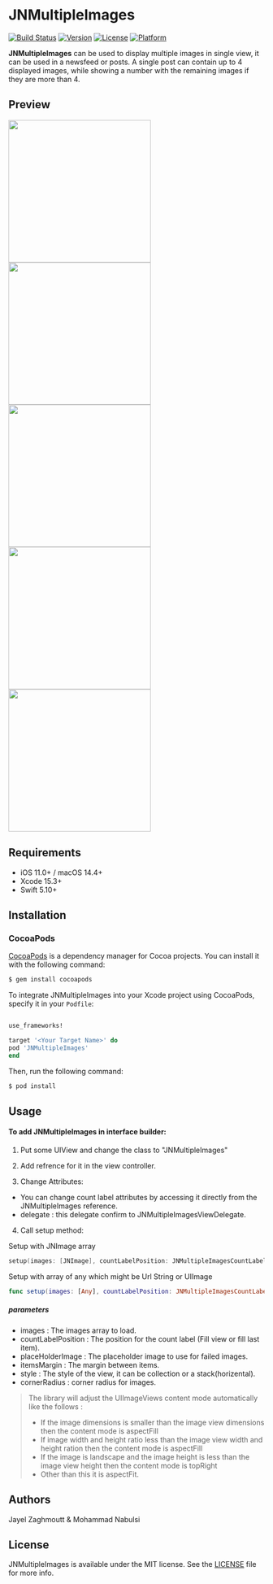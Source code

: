 # JNMultipleImages

[![Build Status](https://travis-ci.org/JNDisrupter/JNMultipleImages.svg?branch=master)](https://travis-ci.org/JNDisrupter/JNMultipleImages)
[![Version](https://img.shields.io/cocoapods/v/JNMultipleImages.svg?style=flat)](http://cocoapods.org/pods/JNMultipleImages)
[![License](https://img.shields.io/cocoapods/l/JNMultipleImages.svg?style=flat)](http://cocoapods.org/pods/JNMultipleImages)
[![Platform](https://img.shields.io/cocoapods/p/JNMultipleImages.svg?style=flat)](http://cocoapods.org/pods/JNMultipleImages)

**JNMultipleImages** can be used to display multiple images in single view, it can be used in a newsfeed or posts. A single post can contain up to 4 displayed images, while showing a number with the remaining images if they are more than 4.

## Preview
<img src="https://github.com/JNDisrupter/JNMultipleImages/raw/master/Images/JNMultipleImages1.gif" width="280"/>  <img src="https://github.com/JNDisrupter/JNMultipleImages/raw/master/Images/JNMultipleImages2.gif" width="280"/>
<img src="https://github.com/JNDisrupter/JNMultipleImages/raw/master/Images/JNMultipleImages3.gif" width="280"/>
<img src="https://github.com/JNDisrupter/JNMultipleImages/raw/master/Images/JNMultipleImages4.gif" width="280"/>
<img src="https://github.com/JNDisrupter/JNMultipleImages/raw/master/Images/JNMultipleImages5.gif" width="280"/>

## Requirements

- iOS 11.0+ / macOS 14.4+
- Xcode 15.3+
- Swift 5.10+

## Installation

### CocoaPods

[CocoaPods](http://cocoapods.org) is a dependency manager for Cocoa projects. You can install it with the following command:

```bash
$ gem install cocoapods
```

To integrate JNMultipleImages into your Xcode project using CocoaPods, specify it in your `Podfile`:

```ruby

use_frameworks!

target '<Your Target Name>' do
pod 'JNMultipleImages'
end
```

Then, run the following command:

```bash
$ pod install
```
## Usage

#### To add JNMultipleImages in interface builder:

1. Put some UIView and change the class to "JNMultipleImages"

2. Add refrence for it in the view controller.

3. Change Attributes:

* You can change count label attributes by accessing it directly from the JNMultipleImages reference.
* delegate : this delegate confirm to JNMultipleImagesViewDelegate.

4. Call setup method:

Setup with JNImage array
```swift
setup(images: [JNImage], countLabelPosition: JNMultipleImagesCountLabelPosition = JNMultipleImagesCountLabelPosition.lastItem, placeHolderImage: UIImage? = nil, itemsMargin : CGFloat = 2.0, style: JNMultipleImagesView.style = .collection, cornerRadius: CGFloat = 0)
```

Setup with array of any which might be Url String or UIImage
```swift
func setup(images: [Any], countLabelPosition: JNMultipleImagesCountLabelPosition = JNMultipleImagesCountLabelPosition.lastItem, placeHolderImage: UIImage? = nil, itemsMargin: CGFloat = 2.0, style: JNMultipleImagesView.style = .collection, cornerRadius: CGFloat = 0)
```
##### parameters
* images : The images array to load.
* countLabelPosition : The position for the count label (Fill view or fill last item).
* placeHolderImage : The placeholder image to use for failed images.
* itemsMargin : The margin between items.
* style : The style of the view, it can be collection or a stack(horizental).
* cornerRadius : corner radius for images.

> The library will adjust the UIImageViews content mode automatically like the follows :
> * If the image dimensions is smaller than the image view dimensions then the content mode is aspectFill
> * If image width and height ratio less than the image view width and height ration then the content mode is aspectFill
> * If the image is landscape and the image height is less than the image view height then the content mode is topRight
> * Other than this it is aspectFit.

## Authors

Jayel Zaghmoutt & Mohammad Nabulsi

## License

JNMultipleImages is available under the MIT license. See the [LICENSE](https://github.com/JNDisrupter/JNMultipleImages/blob/master/LICENSE) file for more info.

